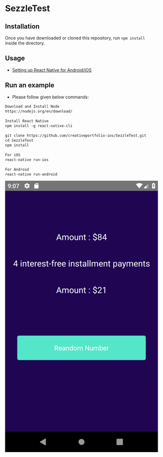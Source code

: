 # SezzleTest

## Installation
Once you have downloaded or cloned this repository, run `npm install` inside the directory.

## Usage
- [Setting up React Native for Android/iOS](https://facebook.github.io/react-native/docs/getting-started)

## Run an example
* Please follow given below commands:
```
Download and Install Node
https://nodejs.org/en/download/

Install React Native 
npm install -g react-native-cli

git clone https://github.com/creativeportfolio-ios/SezzleTest.git
cd SezzleTest
npm install

For iOS
react-native run-ios

For Android
react-native run-android

```

![ScreenShot](https://github.com/creativeportfolio-ios/SezzleTest/blob/master/Screenshot_1545833276.png)
